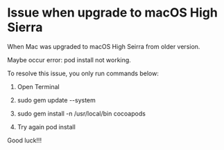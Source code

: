 # Issue when upgrade to macOS High Sierra

When Mac was upgraded to macOS High Seirra from older version.

Maybe occur error: pod install not working.

To resolve this issue, you only run commands below:

1. Open Terminal

2. sudo gem update --system

3. sudo gem install -n /usr/local/bin cocoapods

4. Try again pod install

Good luck!!!

